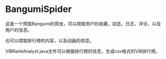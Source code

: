 # BangumiSpider

这是一个爬取Bangumi的爬虫，可以爬取用户的收藏，动态，日志，评论，以及用户的信息。

也可以爬取排行榜的内容，以及动画的信息。

VIBRankAnalyst.java文件可以根据排行榜的信息，生成csv格式的VIB排行榜。